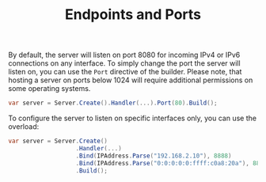 ﻿---
title: Endpoints and Ports
cascade:
  type: docs
---

By default, the server will listen on port 8080 for incoming IPv4 or IPv6 connections on
any interface. To simply change the port the server will listen on, you can use
the `Port` directive of the builder. Please note, that hosting a server on ports below 1024 will require additional permissions
on some operating systems.

```csharp
var server = Server.Create().Handler(...).Port(80).Build();
```

To configure the server to listen on specific interfaces only, you can use the overload:

```csharp
var server = Server.Create()
                   .Handler(...)
                   .Bind(IPAddress.Parse("192.168.2.10"), 8888)
                   .Bind(IPAddress.Parse("0:0:0:0:0:ffff:c0a8:20a"), 8888)
                   .Build();
```
